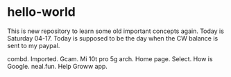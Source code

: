 # hello-world
This is new repository to learn some old important concepts again.
Today is Saturday 04-17. Today is supposed to be the day when the CW balance is sent to my paypal. 

combd. Imported. Gcam. Mi 10t pro 5g arch. Home page. Select. How is Google. neal.fun. Help Groww app. 
